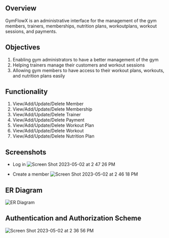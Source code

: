 ## Overview
GymFlowX is an administrative interface for the management of the gym members, trainers, memberships, nutrition plans, workoutplans, workout sessions, and payments.

## Objectives
1. Enabling gym administrators to have a better management of the gym
2. Helping trainers manage their customers and workout sessions
3. Allowing gym members to have access to their workout plans, workouts, and nutrition plans easily

## Functionality
1. View/Add/Update/Delete Member
2. View/Add/Update/Delete Membership
3. View/Add/Update/Delete Trainer
4. View/Add/Update/Delete Payment
5. View/Add/Update/Delete Workout Plan
6. View/Add/Update/Delete Workout
7. View/Add/Update/Delete Nutrition Plan

## Screenshots
- Log in
![Screen Shot 2023-05-02 at 2 47 26 PM](https://user-images.githubusercontent.com/73263355/235770006-5b31f2cf-67c0-4ca7-852d-399dc3c55e88.png)

- Create a member
![Screen Shot 2023-05-02 at 2 46 18 PM](https://user-images.githubusercontent.com/73263355/235769804-da17b5f1-f1bb-4198-aead-375d28c341af.png)



## ER Diagram

![ER Diagram](https://user-images.githubusercontent.com/73263355/235767261-dee9dbb7-bc94-4a1b-88a5-6d7d7369df20.jpg)

## Authentication and Authorization Scheme
![Screen Shot 2023-05-02 at 2 36 56 PM](https://user-images.githubusercontent.com/73263355/235767937-b0072318-d4b6-4c10-9323-d002792c5069.png)
